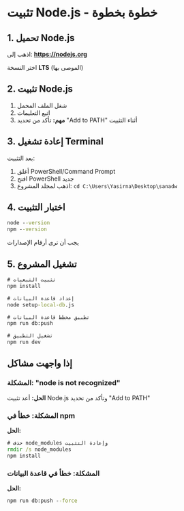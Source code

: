 # تثبيت Node.js - خطوة بخطوة

## 1. تحميل Node.js

اذهب إلى: **https://nodejs.org**

اختر النسخة **LTS** (الموصى بها)

## 2. تثبيت Node.js

1. شغل الملف المحمل
2. اتبع التعليمات
3. **مهم:** تأكد من تحديد "Add to PATH" أثناء التثبيت

## 3. إعادة تشغيل Terminal

بعد التثبيت:
1. أغلق PowerShell/Command Prompt
2. افتح PowerShell جديد
3. اذهب لمجلد المشروع: `cd C:\Users\Yasirna\Desktop\sanadw`

## 4. اختبار التثبيت

```cmd
node --version
npm --version
```

يجب أن ترى أرقام الإصدارات

## 5. تشغيل المشروع

```cmd
# تثبيت التبعيات
npm install

# إعداد قاعدة البيانات
node setup-local-db.js

# تطبيق مخطط قاعدة البيانات
npm run db:push

# تشغيل التطبيق
npm run dev
```

## إذا واجهت مشاكل

### المشكلة: "node is not recognized"
**الحل:** أعد تثبيت Node.js وتأكد من تحديد "Add to PATH"

### المشكلة: خطأ في npm
**الحل:** 
```cmd
# حذف node_modules وإعادة التثبيت
rmdir /s node_modules
npm install
```

### المشكلة: خطأ في قاعدة البيانات
**الحل:**
```cmd
npm run db:push --force
```
